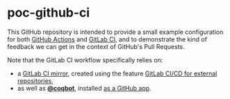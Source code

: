 # poc-github-ci

This GitHub repository is intended to provide a small example
configuration for both [GitHub Actions](
https://docs.github.com/en/actions/reference/workflow-syntax-for-github-actions)
and [GitLab CI](https://docs.gitlab.com/ee/ci/yaml/), and to
demonstrate the kind of feedback we can get in the context of GitHub's
Pull Requests.

Note that the GitLab CI workflow specifically relies on:

* a [GitLab CI mirror](https://gitlab.com/erikmd/poc-github-ci),
  created using the feature [GitLab CI/CD for external repositories](
  https://docs.gitlab.com/ee/ci/ci_cd_for_external_repos/github_integration.html#connect-with-personal-access-token),
* as well as [**@coqbot**](https://github.com/apps/coqbot-app),
  installed [as a GitHub app](
  https://github.com/coq/bot/#as-a-github-app).
